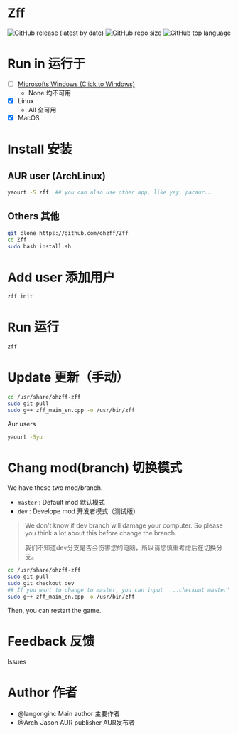 # Zff

![GitHub release (latest by date)](https://img.shields.io/github/v/release/langong-dev/Zff?logo=Github)
![GitHub repo size](https://img.shields.io/github/repo-size/langong-dev/Zff)
![GitHub top language](https://img.shields.io/github/languages/top/langong-dev/Zff)

# Run in 运行于

- [ ] [Microsofts Windows (Click to Windows)](https://github.com/langong-dev/Zff-Win.git)
  - None 均不可用
- [x] Linux
  - All 全可用
- [x] MacOS

# Install 安装

## AUR user (ArchLinux)

```bash
yaourt -S zff  ## you can also use other app, like yay, pacaur...
```

## Others 其他

```bash
git clone https://github.com/ohzff/Zff
cd Zff
sudo bash install.sh
```

# Add user 添加用户

```bash
zff init
```

# Run 运行

```bash
zff
```

# Update 更新（手动）

```bash
cd /usr/share/ohzff-zff
sudo git pull
sudo g++ zff_main_en.cpp -o /usr/bin/zff
```

Aur users

```bash
yaourt -Syu
```

# Chang mod(branch) 切换模式

We have these two mod/branch.

- `master` : Default mod 默认模式
- `dev` : Develope mod 开发者模式（测试版）

> We don't know if dev branch will damage your computer. So please you think a lot about this before change the branch.
> 
> 我们不知道dev分支是否会伤害您的电脑，所以请您慎重考虑后在切换分支。

```bash
cd /usr/share/ohzff-zff
sudo git pull
sudo git checkout dev
## If you want to change to master, you can input '...checkout master'
sudo g++ zff_main_en.cpp -o /usr/bin/zff
```

Then, you can restart the game.

# Feedback 反馈

Issues

# Author 作者

- @langonginc Main author 主要作者
- @Arch-Jason AUR publisher AUR发布者
